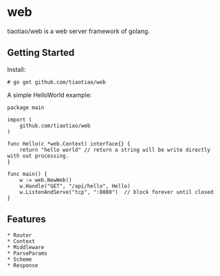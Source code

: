web
=======================
tiaotiao/web is a web server framework of golang.

Getting Started
-------------------------
Install:

	# go get github.com/tiaotiao/web
  
A simple HelloWorld example:
```
package main

import (
	github.com/tiaotiao/web
)

func Hello(c *web.Context) interface{} {
	return "hello world" // return a string will be write directly with out processing.
}

func main() {
	w := web.NewWeb()
	w.Handle("GET", "/api/hello", Hello)
	w.ListenAndServe("tcp", ":8080")  // block forever until closed
}
```

Features
------------------------------------------

	* Router
	* Context
	* Middleware
	* ParseParams
	* Scheme
	* Response


